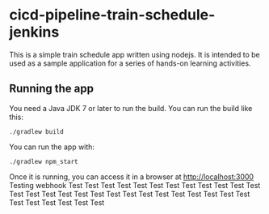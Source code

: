 # cicd-pipeline-train-schedule-jenkins

This is a simple train schedule app written using nodejs. It is intended to be used as a sample application for a series of hands-on learning activities.

## Running the app

You need a Java JDK 7 or later to run the build. You can run the build like this:

    ./gradlew build

You can run the app with:

    ./gradlew npm_start

Once it is running, you can access it in a browser at [http://localhost:3000](http://localhost:3000)
Testing webhook
Test
Test
Test
Test
Test
Test
Test
Test
Test
Test
Test
Test
Test
Test
Test
Test
Test
Test
Test
Test
Test
Test
Test
Test
Test
Test
Test
Test
Test
Test
Test
Test
Test
